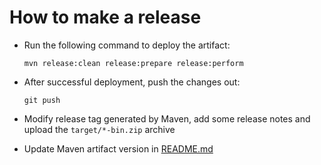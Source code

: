 How to make a release
=====================

* Run the following command to deploy the artifact:

  ```
  mvn release:clean release:prepare release:perform
  ```

* After successful deployment, push the changes out:

  ```
  git push
  ````

* Modify release tag generated by Maven, add some release notes
  and upload the `target/*-bin.zip` archive

* Update Maven artifact version in [README.md](README.md)
